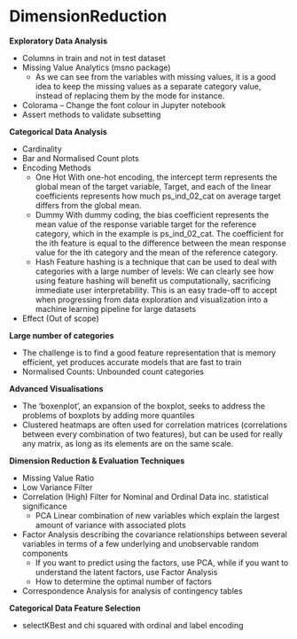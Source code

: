 # DimensionReduction
**Exploratory Data Analysis**
- Columns in train and not in test dataset
- Missing Value Analytics (msno package)
  - As we can see from the variables with missing values, it is a good idea to keep the missing values as a separate category value, instead of replacing them by the mode for instance.
- Colorama – Change the font colour in Jupyter notebook
- Assert methods to validate subsetting
 
**Categorical Data Analysis**
- Cardinality 
- Bar and Normalised Count plots
- Encoding Methods
  - One Hot 
 With one-hot encoding, the intercept term represents the global mean of the target variable, Target, and each of the linear coefficients represents how much ps_ind_02_cat on average target differs from the global mean.
  - Dummy
With dummy coding, the bias coefficient represents the mean value of the response variable target for the reference category, which in the example is ps_ind_02_cat. The coefficient for the ith feature is equal to the difference between the mean response value for the ith category and the mean of the reference category.
  -	Hash
Feature hashing is a technique that can be used to deal with categories with a large number of levels: We can clearly see how using feature hashing will benefit us computationally, sacrificing immediate user interpretability. This is an easy trade-off to accept when progressing from data exploration and visualization into a machine learning pipeline for large datasets
- Effect (Out of scope)

**Large number of categories**
- The challenge is to find a good feature representation that is memory efficient, yet produces accurate models that are fast to train
- Normalised Counts: Unbounded count categories

**Advanced Visualisations**
- The ‘boxenplot’, an expansion of the boxplot, seeks to address the problems of boxplots by adding more quantiles
- Clustered heatmaps are often used for correlation matrices (correlations between every combination of two features), but can be used for really any matrix, as long as its elements are on the same scale.

**Dimension Reduction & Evaluation Techniques**
- Missing Value Ratio
- Low Variance Filter 
- Correlation (High) Filter for Nominal and Ordinal Data inc. statistical significance 
  - PCA Linear combination of new variables which explain the largest amount of variance with associated plots
- Factor Analysis describing the covariance relationships between several variables in terms of a few underlying and unobservable random components
  - If you want to predict using the factors, use PCA, while if you want to understand the latent factors, use Factor Analysis
  - How to determine the optimal number of factors
- Correspondence Analysis for analysis of contingency tables

**Categorical Data Feature Selection**
- selectKBest and chi squared with ordinal and label encoding
